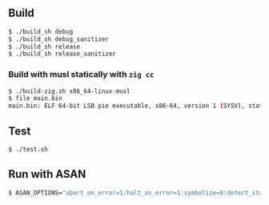 
## Build

```sh
$ ./build_sh debug
$ ./build_sh debug_sanitizer
$ ./build_sh release
$ ./build_sh release_sanitizer
```

### Build with musl statically with `zig cc`

```sh
$ ./build-zig.sh x86_64-linux-musl
$ file main.bin
main.bin: ELF 64-bit LSB pie executable, x86-64, version 1 (SYSV), static-pie linked, with debug_info, not stripped
```

## Test

```sh
$ ./test.sh
```

## Run with ASAN

```sh
$ ASAN_OPTIONS="abort_on_error=1:halt_on_error=1:symbolize=0:detect_stack_use_after_return=1" ./main.bin /path/to/file.torrent
```
